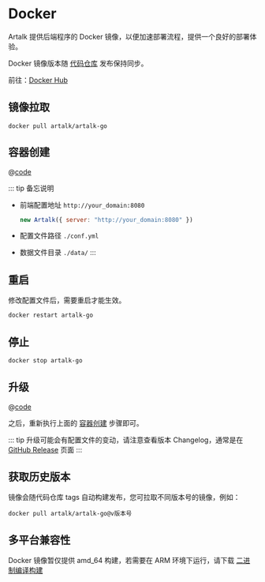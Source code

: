 # Docker

Artalk 提供后端程序的 Docker 镜像，以便加速部署流程，提供一个良好的部署体验。

Docker 镜像版本随 [代码仓库](https://github.com/ArtalkJS/ArtalkGo/releases) 发布保持同步。

前往：[Docker Hub](https://hub.docker.com/r/artalk/artalk-go)

## 镜像拉取

`docker pull artalk/artalk-go`

## 容器创建

@[code](../../code/quick-start/docker.sh)

::: tip 备忘说明

- 前端配置地址 `http://your_domain:8080`

    ```js
    new Artalk({ server: "http://your_domain:8080" })
    ```

- 配置文件路径 `./conf.yml`
- 数据文件目录 `./data/`
:::

## 重启

修改配置文件后，需要重启才能生效。

```bash
docker restart artalk-go
```

## 停止

```bash
docker stop artalk-go
```

## 升级

@[code](../../code/docker/update.sh)

之后，重新执行上面的 [容器创建](#容器创建) 步骤即可。

::: tip
升级可能会有配置文件的变动，请注意查看版本 Changelog，通常是在 [GitHub Release](https://github.com/ArtalkJS/ArtalkGo/releases) 页面
:::


## 获取历史版本

镜像会随代码仓库 tags 自动构建发布，您可拉取不同版本号的镜像，例如：

`docker pull artalk/artalk-go@v版本号`

## 多平台兼容性

Docker 镜像暂仅提供 amd_64 构建，若需要在 ARM 环境下运行，请下载 [二进制编译构建](/guide/backend/install.html)
